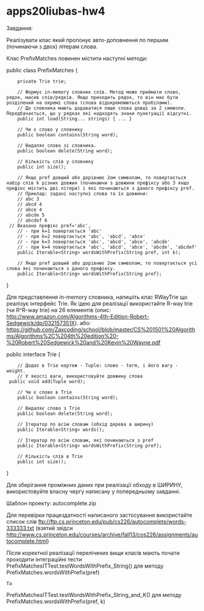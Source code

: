 # apps20liubas-hw4

Завдання:

Реалізувати клас який пропонує авто-доповнення по першим (починаючи з двох) літерам слова.

Клас PrefixMatches повинен містити наступні методи:

public class PrefixMatches {

    	private Trie trie;

    	// Формує in-memory словник слів. Метод може приймати слово, рядок, масив слів/рядків. Якщо приходить рядок, то він має бути розділений на окремі слова (слова відокремлюються пробілами).
    	// До словника мають додаватися лише слова довші за 2 символи. Передбачається, що у рядках які надходять знаки пунктуації відсутні.
    	public int load(String... strings) { ... }

    	// Чи є слово у словнику
    	public boolean contains(String word);

    	// Видаляє слово зі словника.
    	public boolean delete(String word);

    	// Кількість слів у словнику
    	public int size();

    	// Якщо pref довший або дорівнює 2ом символам, то повертається набір слів k різних довжин (починаючи з довжини префіксу або 3 якщо префікс містить дві літери) і які починаються з даного префіксу pref.
    	// Приклад: задані наступні слова та їх довжини:
    	// abc 3
    	// abcd 4
    	// abce 4
    	// abcde 5
    	// abcdef 6
   	 // Вказано префікс pref='abc',
    	// - при k=1 повертається 'abc'
    	// - при k=2 повертається 'abc', 'abcd', 'abce'
    	// - при k=3 повертається 'abc', 'abcd', 'abce', 'abcde'
    	// - при k=4 повертається 'abc', 'abcd', 'abce', 'abcde', 'abcdef'
    	public Iterable<String> wordsWithPrefix(String pref, int k);

    	// Якщо pref довший або дорівнює 2ом символам, то повертається усі слова які починаються з даного префіксу.
    	public Iterable<String> wordsWithPrefix(String pref);

}

Для представлення in-memory словника, напишіть клас RWayTrie що реалізує інтерфейс Trie. Як ідею для реалізації використайте R-way trie (чи R^R-way trie) на 26 елементів (опис: http://www.amazon.com/Algorithms-4th-Edition-Robert-Sedgewick/dp/032157351X).
або: 
https://github.com/Zaxcoding/school/blob/master/CS%201501%20Algorithms/Algorithms%2C%204th%20edition%20-%20Robert%20Sedgewick%20and%20Kevin%20Wayne.pdf


public interface Trie {

    	// Додає в Trie кортеж - Tuple: слово - term, і його вагу - weight.
    	// У якості ваги, використовуйте довжину слова
   	 public void add(Tuple word);

    	// Чи є слово в Trie
    	public boolean contains(String word);

    	// Видаляє слово з Trie
    	public boolean delete(String word);

    	// Ітератор по всім словам (обхід дерева в ширину)
    	public Iterable<String> words();

    	// Ітератор по всім словам, які починаються з pref
    	public Iterable<String> wordsWithPrefix(String pref);

    	// Кількість слів в Trie
    	public int size();

}

Для зберігання проміжних даних при реалізації обходу в ШИРИНУ, використовуйте власну чергу написану у попередньому завданні.

Шаблон проекту: autocomplete.zip

Для перевірки працездатності написаного застосування використайте список слів ftp://ftp.cs.princeton.edu/pub/cs226/autocomplete/words-333333.txt (взятий звідси http://www.cs.princeton.edu/courses/archive/fall13/cos226/assignments/autocomplete.html)


Після коректної реалізації перелічених вище класів мають почати проходити інтеграційні тести 
PrefixMatchesITTest.testWordsWithPrefix_String()
для методу
PrefixMatches.wordsWithPrefix(pref)

	Та
PrefixMatchesITTest.testWordsWithPrefix_String_and_K()
для методу
PrefixMatches.wordsWithPrefix(pref, k)

